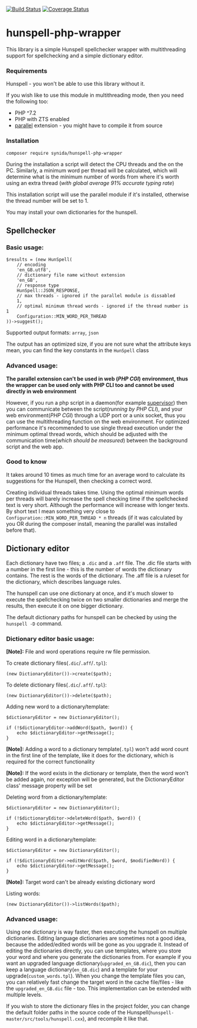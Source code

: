 [![Build Status](https://travis-ci.org/Synida/hunspell-php-wrapper.svg?branch=master)](https://travis-ci.org/Synida/hunspell-php-wrapper)
[![Coverage Status](https://coveralls.io/repos/github/Synida/hunspell-php-wrapper/badge.svg)](https://coveralls.io/github/Synida/hunspell-php-wrapper)

# hunspell-php-wrapper
This library is a simple Hunspell spellchecker wrapper with multithreading support for spellchecking 
and a simple dictionary editor.

### Requirements

Hunspell - you won't be able to use this library without it.

If you wish like to use this module in multithreading mode, then you need the following too:
- PHP ^7.2
- PHP with ZTS enabled
- [parallel](https://github.com/krakjoe/parallel) extension - you might have to compile it from source

### Installation

```
composer require synida/hunspell-php-wrapper
```

During the installation a script will detect the CPU threads and the on the PC.
Similarly, a minimum word per thread will be calculated, which will determine what is the minimum number of words 
from where it's worth using an extra thread (*with global average 91% accurate typing rate*)

This installation script will use the parallel module if it's installed,
otherwise the thread number will be set to 1.

You may install your own dictionaries for the hunspell.

## Spellchecker

### Basic usage:

```
$results = (new HunSpell(
    // encoding
    'en_GB.utf8',
    // dictionary file name without extension 
    'en_GB', 
    // response type
    HunSpell::JSON_RESPONSE, 
    // max threads - ignored if the parallel module is dissabled
    1, 
    // optimal minimum thread words - ignored if the thread number is 1
    Configuration::MIN_WORD_PER_THREAD
))->suggest();
```

Supported output formats: `array`, `json`

The output has an optimized size, if you are not sure what the attribute keys mean, 
you can find the key constants in the `HunSpell` class

### Advanced usage:

**The parallel extension can't be used in web (*PHP CGI*) environment, thus the wrapper can be used only with PHP CLI too and cannot be used directly in web environment**

However, if you run a php script in a daemon(for example [supervisor](http://supervisord.org/introduction.html))
then you can communicate between the script(*running by PHP CLI*), and your web environment(*PHP CGI*) through a UDP port or
a unix socket, thus you can use the multithreading function on the web environment.
For optimized performance it's recommended to use single thread execution under the minimum optimal thread words,
which should be adjusted with the communication time(*which should be measured*) between the background script and the web app.

### Good to know

It takes around 10 times as much time for an average word to calculate its suggestions for the Hunspell,
then checking a correct word.

Creating individual threads takes time. Using the optimal minimum words per threads will barely increase the spell checking time
if the spellchecked text is very short. Although the performance will increase with longer texts. 
By short text I mean something very close to `Configuration::MIN_WORD_PER_THREAD * n` threads
(if it was calculated by you OR during the composer install, meaning the parallel was installed before that).

## Dictionary editor

Each dictionary have two files; a `.dic` and a `.aff` file.
The .dic file starts with a number in the first line - this is the number of words the dictionary contains.
The rest is the words of the dictionary. The .aff file is a ruleset for the dictionary, which describes language rules.

The hunspell can use one dictionary at once, and it's much slower to execute the spellchecking twice on two smaller
dictionaries and merge the results, then execute it on one bigger dictionary.

The default dictionary paths for hunspell can be checked by using the `hunspell -D` command.

### Dictionary editor basic usage:

**[Note]:**
File and word operations require rw file permission.

To create dictionary files(`.dic`/`.aff`/`.tpl`):
```
(new DictionaryEditor())->create($path);
```

To delete dictionary files(`.dic`/`.aff`/`.tpl`):
```
(new DictionaryEditor())->delete($path);
```

Adding new word to a dictionary/template:
```
$dictionaryEditor = new DictionaryEditor();

if (!$dictionaryEditor->addWord($path, $word)) {
    echo $dictionaryEditor->getMessage();
}
```

**[Note]:** Adding a word to a dictionary template(`.tpl`) won't add word count in the first line of the template, 
like it does for the dictionary, which is required for the correct functionality

**[Note]:** If the word exists in the dictionary or template, then the word won't be added again,
nor exception will be generated, but the DictionaryEditor class' message property will be set

Deleting word from a dictionary/template:
```
$dictionaryEditor = new DictionaryEditor();

if (!$dictionaryEditor->deleteWord($path, $word)) {
    echo $dictionaryEditor->getMessage();
}
```

Editing word in a dictionary/template:
```
$dictionaryEditor = new DictionaryEditor();

if (!$dictionaryEditor->editWord($path, $word, $modifiedWord)) {
    echo $dictionaryEditor->getMessage();
}
```

**[Note]:**
Target word can't be already existing dictionary word

Listing words:
```
(new DictionaryEditor())->listWords($path);
```

### Advanced usage:

Using one dictionary is way faster, then executing the hunspell on multiple dictionaries. 
Editing language dictionaries are sometimes not a good idea, 
because the added/edited words will be gone as you upgrade it.
Instead of editing the dictionaries directly, you can use templates, where you store your word and where you generate
the dictionaries from. For example if you want an upgraded language dictionary(`upgraded_en_GB.dic`), then you can keep a
language dictionary(`en_GB.dic`) and a template for your upgrade(`custom_words.tpl`). 
When you change the template files you can, you can relatively fast change the target word in the cache file/files - 
like the `upgraded_en_GB.dic` file - too. This implementation can be extended with multiple levels. 

If you wish to store the dictionary files in the project folder, you can change the default folder paths in the
source code of the Hunspell(`hunspell-master/src/tools/hunspell.cxx`), and recompile it like that.
